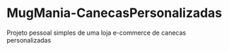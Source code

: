 # MugMania-CanecasPersonalizadas
Projeto pessoal simples de uma loja e-commerce de canecas personalizadas
